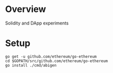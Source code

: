 # Overview
Solidity and DApp experiments

# Setup
```
go get -u github.com/ethereum/go-ethereum
cd $GOPATH/src/github.com/ethereum/go-ethereum
go install ./cmd/abigen
```
